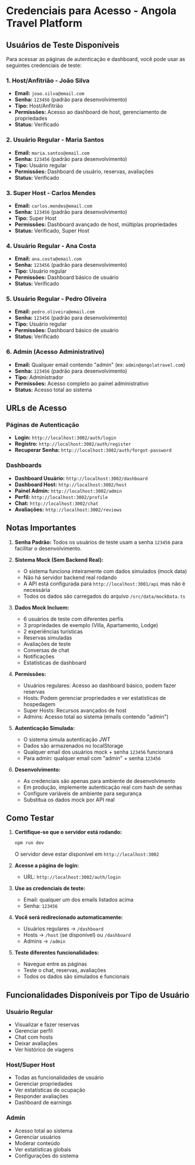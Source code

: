 # Credenciais para Acesso - Angola Travel Platform

## Usuários de Teste Disponíveis

Para acessar as páginas de autenticação e dashboard, você pode usar as seguintes credenciais de teste:

### 1. Host/Anfitrião - João Silva
- **Email:** `joao.silva@email.com`
- **Senha:** `123456` (padrão para desenvolvimento)
- **Tipo:** Host/Anfitrião
- **Permissões:** Acesso ao dashboard de host, gerenciamento de propriedades
- **Status:** Verificado

### 2. Usuário Regular - Maria Santos
- **Email:** `maria.santos@email.com`
- **Senha:** `123456` (padrão para desenvolvimento)
- **Tipo:** Usuário regular
- **Permissões:** Dashboard de usuário, reservas, avaliações
- **Status:** Verificado

### 3. Super Host - Carlos Mendes
- **Email:** `carlos.mendes@email.com`
- **Senha:** `123456` (padrão para desenvolvimento)
- **Tipo:** Super Host
- **Permissões:** Dashboard avançado de host, múltiplas propriedades
- **Status:** Verificado, Super Host

### 4. Usuário Regular - Ana Costa
- **Email:** `ana.costa@email.com`
- **Senha:** `123456` (padrão para desenvolvimento)
- **Tipo:** Usuário regular
- **Permissões:** Dashboard básico de usuário
- **Status:** Verificado

### 5. Usuário Regular - Pedro Oliveira
- **Email:** `pedro.oliveira@email.com`
- **Senha:** `123456` (padrão para desenvolvimento)
- **Tipo:** Usuário regular
- **Permissões:** Dashboard básico de usuário
- **Status:** Verificado

### 6. Admin (Acesso Administrativo)
- **Email:** Qualquer email contendo "admin" (ex: `admin@angolatravel.com`)
- **Senha:** `123456` (padrão para desenvolvimento)
- **Tipo:** Administrador
- **Permissões:** Acesso completo ao painel administrativo
- **Status:** Acesso total ao sistema

## URLs de Acesso

### Páginas de Autenticação
- **Login:** `http://localhost:3002/auth/login`
- **Registro:** `http://localhost:3002/auth/register`
- **Recuperar Senha:** `http://localhost:3002/auth/forgot-password`

### Dashboards
- **Dashboard Usuário:** `http://localhost:3002/dashboard`
- **Dashboard Host:** `http://localhost:3002/host`
- **Painel Admin:** `http://localhost:3002/admin`
- **Perfil:** `http://localhost:3002/profile`
- **Chat:** `http://localhost:3002/chat`
- **Avaliações:** `http://localhost:3002/reviews`

## Notas Importantes

1. **Senha Padrão:** Todos os usuários de teste usam a senha `123456` para facilitar o desenvolvimento.

2. **Sistema Mock (Sem Backend Real):**
   - O sistema funciona inteiramente com dados simulados (mock data)
   - Não há servidor backend real rodando
   - A API está configurada para `http://localhost:3001/api` mas não é necessária
   - Todos os dados são carregados do arquivo `/src/data/mockData.ts`

3. **Dados Mock Incluem:**
   - 6 usuários de teste com diferentes perfis
   - 3 propriedades de exemplo (Villa, Apartamento, Lodge)
   - 2 experiências turísticas
   - Reservas simuladas
   - Avaliações de teste
   - Conversas de chat
   - Notificações
   - Estatísticas de dashboard

4. **Permissões:**
   - Usuários regulares: Acesso ao dashboard básico, podem fazer reservas
   - Hosts: Podem gerenciar propriedades e ver estatísticas de hospedagem
   - Super Hosts: Recursos avançados de host
   - Admins: Acesso total ao sistema (emails contendo "admin")

5. **Autenticação Simulada:**
   - O sistema simula autenticação JWT
   - Dados são armazenados no localStorage
   - Qualquer email dos usuários mock + senha `123456` funcionará
   - Para admin: qualquer email com "admin" + senha `123456`

6. **Desenvolvimento:**
   - As credenciais são apenas para ambiente de desenvolvimento
   - Em produção, implemente autenticação real com hash de senhas
   - Configure variáveis de ambiente para segurança
   - Substitua os dados mock por API real

## Como Testar

1. **Certifique-se que o servidor está rodando:**
   ```bash
   npm run dev
   ```
   O servidor deve estar disponível em `http://localhost:3002`

2. **Acesse a página de login:**
   - URL: `http://localhost:3002/auth/login`

3. **Use as credenciais de teste:**
   - Email: qualquer um dos emails listados acima
   - Senha: `123456`

4. **Você será redirecionado automaticamente:**
   - Usuários regulares → `/dashboard`
   - Hosts → `/host` (se disponível) ou `/dashboard`
   - Admins → `/admin`

5. **Teste diferentes funcionalidades:**
   - Navegue entre as páginas
   - Teste o chat, reservas, avaliações
   - Todos os dados são simulados e funcionais

## Funcionalidades Disponíveis por Tipo de Usuário

### Usuário Regular
- Visualizar e fazer reservas
- Gerenciar perfil
- Chat com hosts
- Deixar avaliações
- Ver histórico de viagens

### Host/Super Host
- Todas as funcionalidades de usuário
- Gerenciar propriedades
- Ver estatísticas de ocupação
- Responder avaliações
- Dashboard de earnings

### Admin
- Acesso total ao sistema
- Gerenciar usuários
- Moderar conteúdo
- Ver estatísticas globais
- Configurações do sistema